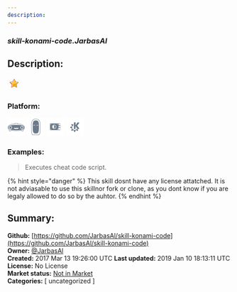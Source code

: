 ```yaml
---
description: 
---
```


### _skill-konami-code.JarbasAl_  
## Description:  
  
![](../.gitbook/assets/star.png)  
  
### Platform:  
 ![Mark I](../.gitbook/assets/mark-1-icon.png)  ![Mark II](../.gitbook/assets/mark-2-icon.png)  ![Picroft](../.gitbook/assets/picroft-icon.png)  ![plasmoid](../.gitbook/assets/kde.png)   
### Examples:  
> Executes cheat code script.  
  
{% hint style="danger" %}
This skill dosnt have any license attatched. It is not adviasable to use this skillnor fork or clone, as you dont know if you are legaly allowed to do so by the auhtor.
{% endhint %}
  
## Summary:  
**Github:** [https://github.com/JarbasAl/skill-konami-code](https://github.com/JarbasAl/skill-konami-code)  
**Owner:** [@JarbasAl](https://github.com/JarbasAl)  
**Created:** 2017 Mar 13 19:26:00 UTC  **Last updated:** 2019 Jan 10 18:13:11 UTC  
**License:** No License  
**Market status:** [Not in Market](https://market.mycroft.ai/skill/)  
**Categories:** [ uncategorized ]   
